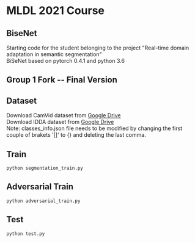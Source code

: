 # MLDL 2021 Course
## BiseNet
Starting code for the student belonging to the project "Real-time domain adaptation in semantic segmentation" <br>
BiSeNet based on pytorch 0.4.1 and python 3.6

## Group 1 Fork -- Final Version

## Dataset  
Download CamVid dataset from [Google Drive](https://drive.google.com/file/d/1CKtkLRVU4tGbqLSyFEtJMoZV2ZZ2KDeA/view?usp=sharing) <br>
Download IDDA dataset from [Google Drive](https://drive.google.com/file/d/1GiUjXp1YBvnJjAf1un07hdHFUrchARa0/view) <br>
Note: classes_info.json file needs to be modified by changing the first couple of brakets '[]' to {} and deleting the last comma.
  
## Train
```
python segmentation_train.py
```  

## Adversarial Train
```
python adversarial_train.py
```  

## Test
```
python test.py
```
